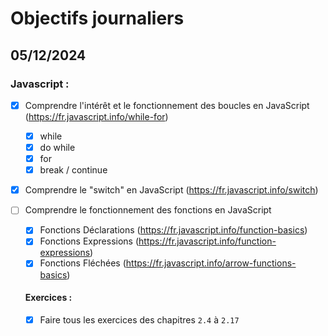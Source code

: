 # Objectifs journaliers

## 05/12/2024

### Javascript :

- [x] Comprendre l'intérêt et le fonctionnement des boucles en JavaScript (https://fr.javascript.info/while-for)
  - [x] while
  - [x] do while
  - [x] for
  - [x] break / continue
- [x] Comprendre le "switch" en JavaScript (https://fr.javascript.info/switch)
- [ ] Comprendre le fonctionnement des fonctions en JavaScript

  - [x] Fonctions Déclarations (https://fr.javascript.info/function-basics)
  - [x] Fonctions Expressions (https://fr.javascript.info/function-expressions)
  - [x] Fonctions Fléchées (https://fr.javascript.info/arrow-functions-basics)

  #### Exercices :

  - [x] Faire tous les exercices des chapitres `2.4` à `2.17`
